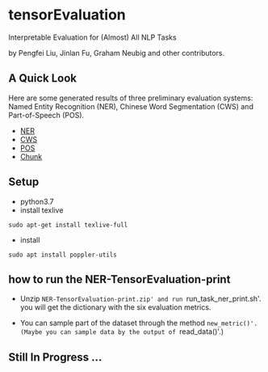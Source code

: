 # tensorEvaluation
Interpretable Evaluation for (Almost) All NLP Tasks

by Pengfei Liu, Jinlan Fu, Graham Neubig and other contributors.


## A Quick Look
Here are some generated results of three preliminary evaluation systems: Named Entity Recognition (NER), Chinese Word Segmentation (CWS) and Part-of-Speech (POS).
* [NER](http://pfliu.com/tensorEvaluation/tEval-ner.html)
* [CWS](http://pfliu.com/tensorEvaluation/tEval-cws.html)
* [POS](http://pfliu.com/tensorEvaluation/tEval-pos.html)
* [Chunk](http://pfliu.com/tensorEvaluation/tEval-chunk.html)




## Setup

* python3.7
* install texlive 
```
sudo apt-get install texlive-full
```
* install
```
sudo apt install poppler-utils
```

## how to run the NER-TensorEvaluation-print
- Unzip `NER-TensorEvaluation-print.zip' and run `run_task_ner_print.sh'. you will get the dictionary with the six evaluation metrics.
 
- You can sample part of the dataset through the method `new_metric()'. (Maybe you can sample data by the output of `read_data()'.)

## Still In Progress ...
